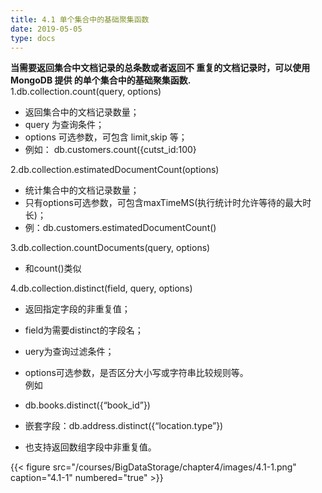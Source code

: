 ```yaml
---
title: 4.1 单个集合中的基础聚集函数  
date: 2019-05-05
type: docs
---
```

**当需要返回集合中文档记录的总条数或者返回不
重复的文档记录时，可以使用 MongoDB 提供
的单个集合中的基础聚集函数.**  
 1.db.collection.count(query, options)  

- 返回集合中的文档记录数量；
- query 为查询条件；
- options 可选参数，可包含 limit,skip 等；
- 例如： db.customers.count({cutst_id:100} 

2.db.collection.estimatedDocumentCount(options)

- 统计集合中的文档记录数量；
- 只有options可选参数，可包含maxTimeMS(执行统计时允许等待的最大时长)；
- 例：db.customers.estimatedDocumentCount()

3.db.collection.countDocuments(query, options)

- 和count()类似

4.db.collection.distinct(field, query, options)

- 返回指定字段的非重复值；
- field为需要distinct的字段名；
- uery为查询过滤条件；
- options可选参数，是否区分大小写或字符串比较规则等。  
例如

- db.books.distinct({“book_id”})
- 嵌套字段：db.address.distinct({“location.type”})
- 也支持返回数组字段中非重复值。

{{< figure src="/courses/BigDataStorage/chapter4/images/4.1-1.png" caption="4.1-1" numbered="true" >}}